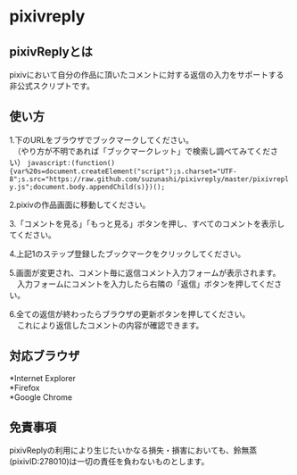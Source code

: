 pixivreply
==========

pixivReplyとは
-------------
pixivにおいて自分の作品に頂いたコメントに対する返信の入力をサポートする非公式スクリプトです。

使い方
-------------
1.下のURLをブラウザでブックマークしてください。  
　（やり方が不明であれば「ブックマークレット」で検索し調べてみてください）
`javascript:(function(){var%20s=document.createElement("script");s.charset="UTF-8";s.src="https://raw.github.com/suzunashi/pixivreply/master/pixivreply.js";document.body.appendChild(s)})();`

2.pixivの作品画面に移動してください。

3.「コメントを見る」「もっと見る」ボタンを押し、すべてのコメントを表示してください。

4.上記1のステップ登録したブックマークをクリックしてください。 

5.画面が変更され、コメント毎に返信コメント入力フォームが表示されます。  
　入力フォームにコメントを入力したら右隣の「返信」ボタンを押してください。

6.全ての返信が終わったらブラウザの更新ボタンを押してください。  
　これにより返信したコメントの内容が確認できます。

対応ブラウザ
-------------
*Internet Explorer  
*Firefox  
*Google Chrome  

免責事項
-------------
pixivReplyの利用により生じたいかなる損失・損害においても、鈴無蒸(pixivID:278010)は一切の責任を負わないものとします。
